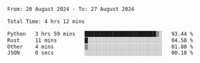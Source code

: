 <!--START_SECTION:waka-->

```txt
From: 20 August 2024 - To: 27 August 2024

Total Time: 4 hrs 12 mins

Python   3 hrs 59 mins   ███████████████████████▒░   93.44 %
Rust     11 mins         █░░░░░░░░░░░░░░░░░░░░░░░░   04.58 %
Other    4 mins          ▒░░░░░░░░░░░░░░░░░░░░░░░░   01.80 %
JSON     0 secs          ░░░░░░░░░░░░░░░░░░░░░░░░░   00.18 %
```

<!--END_SECTION:waka-->
